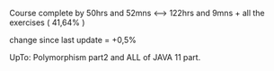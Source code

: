 Course complete by 50hrs and 52mns <--> 122hrs and  9mns + all the exercises ( 41,64% ) 

change since last update = +0,5%

UpTo: Polymorphism part2
	and ALL of JAVA 11 part.
